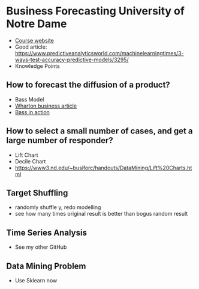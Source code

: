 # Business Forecasting University of Notre Dame
- [Course website](https://www3.nd.edu/~busiforc/handouts.htm)
- Good article: https://www.predictiveanalyticsworld.com/machinelearningtimes/3-ways-test-accuracy-predictive-models/3295/
- Knowledge Points

## How to forecast the diffusion of a product?
- Bass Model
- [Wharton business article](https://faculty.wharton.upenn.edu/wp-content/uploads/2012/04/Visions_article.pdf)
- [Bass in action](https://www3.nd.edu/~busiforc/handouts/Other%20Articles/BassModelInAction_files/BassModelInAction.htm)

## How to select a small number of cases, and get a large number of responder?
- Lift Chart
- Decile Chart
- https://www3.nd.edu/~busiforc/handouts/DataMining/Lift%20Charts.html

## Target Shuffling
- randomly shuffle y, redo modelling
- see how many times original result is better than bogus random result

## Time Series Analysis
- See my other GitHub

## Data Mining Problem
- Use Sklearn now
